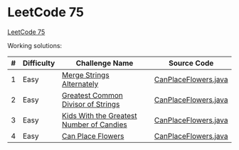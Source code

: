 # LeetCode 75 #

[LeetCode 75](https://leetcode.com/studyplan/leetcode-75/)

Working solutions:

| # | Difficulty | Challenge Name                                                                                                                                                                     | Source Code                                                                                                                                                 |
|---|------------|------------------------------------------------------------------------------------------------------------------------------------------------------------------------------------|-------------------------------------------------------------------------------------------------------------------------------------------------------------|
| 1 | Easy       | [Merge Strings Alternately](https://leetcode.com/problems/merge-strings-alternately/submissions/1462122519/?envType=study-plan-v2&envId=leetcode-75)                               | [CanPlaceFlowers.java](https://github.com/striker25/leetcode/blob/main/Java/src/main/java/org/striker25/leetcode75/MergeStringsAlternately.java)            |
| 2 | Easy       | [Greatest Common Divisor of Strings](https://leetcode.com/problems/greatest-common-divisor-of-strings/submissions/1462123309/?envType=study-plan-v2&envId=leetcode-75)             | [CanPlaceFlowers.java](https://github.com/striker25/leetcode/blob/main/Java/src/main/java/org/striker25/leetcode75/GreatestCommonDivisorOfStrings.java)     |
| 3 | Easy       | [Kids With the Greatest Number of Candies](https://leetcode.com/problems/kids-with-the-greatest-number-of-candies/submissions/1462123905/?envType=study-plan-v2&envId=leetcode-75) | [CanPlaceFlowers.java](https://github.com/striker25/leetcode/blob/main/Java/src/main/java/org/striker25/leetcode75/KidsWithTheGreatestNumberOfCandies.java) |
| 4 | Easy       | [Can Place Flowers](https://leetcode.com/problems/can-place-flowers/submissions/1462124381/?envType=study-plan-v2&envId=leetcode-75)                                               | [CanPlaceFlowers.java](https://github.com/striker25/leetcode/blob/main/Java/src/main/java/org/striker25/leetcode75/CanPlaceFlowers.java)                    |